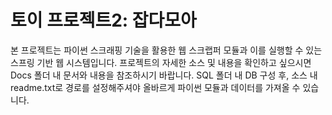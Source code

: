 # 토이 프로젝트2: 잡다모아
본 프로젝트는 파이썬 스크래핑 기술을 활용한 웹 스크랩퍼 모듈과 이를 실행할 수 있는 스프링 기반 웹 시스템입니다.
프로젝트의 자세한 소스 및 내용을 확인하고 싶으시면 Docs 폴더 내 문서와 내용을 참조하시기 바랍니다.
SQL 폴더 내 DB 구성 후, 소스 내 readme.txt로 경로를 설정해주셔야 올바르게 파이썬 모듈과 데이터를 가져올 수 있습니다.

